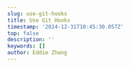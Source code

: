 ```yaml
---
slug: use-git-hooks
title: Use Git Hooks
timestamp: '2024-12-31T10:45:30.057Z'
top: false
description: ''
keywords: []
author: Eddie Zhang
---
```

